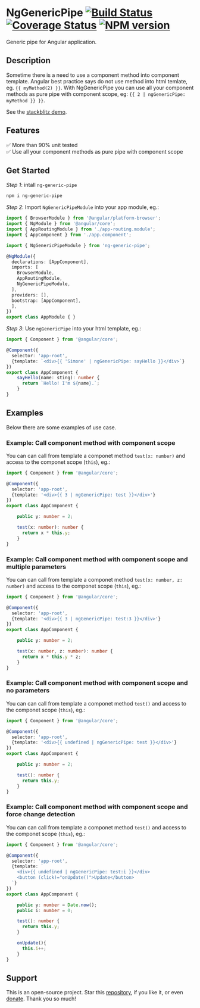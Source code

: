 # NgGenericPipe [![Build Status](https://travis-ci.org/nigrosimone/ng-generic-pipe.svg?branch=master)](https://travis-ci.com/github/nigrosimone/ng-generic-pipe) [![Coverage Status](https://coveralls.io/repos/github/nigrosimone/ng-generic-pipe/badge.svg?branch=master)](https://coveralls.io/github/nigrosimone/ng-generic-pipe?branch=master) [![NPM version](https://img.shields.io/npm/v/ng-generic-pipe.svg)](https://www.npmjs.com/package/ng-generic-pipe)

Generic pipe for Angular application.

## Description

Sometime there is a need to use a component method into component template. Angular best practice says do not use method into html temlate, eg. `{{ myMethod(2) }}`. With NgGenericPipe you can use all your component methods as pure pipe with component scope, eg: `{{ 2 | ngGenericPipe: myMethod }} }}`.

See the [stackblitz demo](https://stackblitz.com/edit/demo-ng-generic-pipe?file=src%2Fapp%2Fapp.component.ts).

## Features

✅ More than 90% unit tested<br>
✅ Use all your component methods as pure pipe with component scope<br>

## Get Started

*Step 1*: intall `ng-generic-pipe`

```bash
npm i ng-generic-pipe
```

*Step 2*: Import `NgGenericPipeModule` into your app module, eg.:

```ts
import { BrowserModule } from '@angular/platform-browser';
import { NgModule } from '@angular/core';
import { AppRoutingModule } from './app-routing.module';
import { AppComponent } from './app.component';

import { NgGenericPipeModule } from 'ng-generic-pipe';

@NgModule({
  declarations: [AppComponent],
  imports: [
    BrowserModule,
    AppRoutingModule,
    NgGenericPipeModule,
  ],
  providers: [],
  bootstrap: [AppComponent],
  ],
})
export class AppModule { }
```

*Step 3*: Use `ngGenericPipe` into your html template, eg.:

```ts
import { Component } from '@angular/core';

@Component({
  selector: 'app-root',
  {template: `<div>{{ 'Simone' | ngGenericPipe: sayHello }}</div>`}
})
export class AppComponent {
    sayHello(name: sting): number {
      return `Hello! I'm ${name}.`; 
    }
}
```

## Examples

Below there are some examples of use case.

### Example: Call component method with component scope

You can can call from template a componet method `test(x: number)` and access to the componet scope (`this`), eg.:

```ts
import { Component } from '@angular/core';

@Component({
  selector: 'app-root',
  {template: '<div>{{ 3 | ngGenericPipe: test }}</div>'}
})
export class AppComponent {

    public y: number = 2;

    test(x: number): number {
      return x * this.y; 
    }
}
```

### Example: Call component method with component scope and multiple parameters

You can can call from template a componet method `test(x: number, z: number)` and access to the componet scope (`this`), eg.:

```ts
import { Component } from '@angular/core';

@Component({
  selector: 'app-root',
  {template: '<div>{{ 3 | ngGenericPipe: test:3 }}</div>'}
})
export class AppComponent {

    public y: number = 2;

    test(x: number, z: number): number {
      return x * this.y * z; 
    }
}
```

### Example: Call component method with component scope and no parameters

You can can call from template a componet method `test()` and access to the componet scope (`this`), eg.:

```ts
import { Component } from '@angular/core';

@Component({
  selector: 'app-root',
  {template: '<div>{{ undefined | ngGenericPipe: test }}</div>'}
})
export class AppComponent {

    public y: number = 2;

    test(): number {
      return this.y; 
    }
}
```

### Example: Call component method with component scope and force change detection

You can can call from template a componet method `test()` and access to the componet scope (`this`), eg.:

```ts
import { Component } from '@angular/core';

@Component({
  selector: 'app-root',
  {template: `
    <div>{{ undefined | ngGenericPipe: test:i }}</div>
    <button (click)="onUpdate()">Update</button>
  `}
})
export class AppComponent {

    public y: number = Date.now();
    public i: number = 0;

    test(): number {
      return this.y; 
    }

    onUpdate(){
      this.i++;
    }
}
```

## Support

This is an open-source project. Star this [repository](https://github.com/nigrosimone/ng-generic-pipe), if you like it, or even [donate](https://www.paypal.com/paypalme/snwp). Thank you so much!
